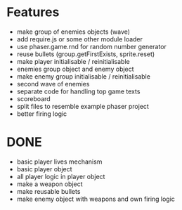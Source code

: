 # Features
* make group of enemies objects (wave)
* add require.js or some other module loader
* use phaser.game.rnd for random number generator
* reuse bullets (group.getFirstExists, sprite.reset)
* make player initialisable / reinitialisable
* enemies group object and enemy object
* make enemy group initialisable / reinitialisable
* second wave of enemies
* separate code for handling top game texts
* scoreboard
* split files to resemble example phaser project
* better firing logic

# DONE
* basic player lives mechanism
* basic player object
* all player logic in player object
* make a weapon object
* make reusable bullets
* make enemy object with weapons and own firing logic
